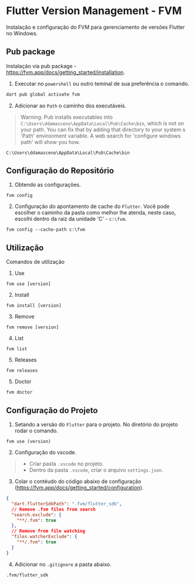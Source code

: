 # Flutter Version Management - FVM
Instalação e configuração do FVM para gerenciamento de versões Flutter no Windows.

## Pub package
Instalação via pub package - https://fvm.app/docs/getting_started/installation.

1. Executar no `powershell` ou outro teminal de sua preferência o comando.
```powershell
dart pub global activate fvm
```
2. Adicionar ao `Path` o caminho dos executáveis.
> Warning: Pub installs executables into `C:\Users\ddamasceno\AppData\Local\Pub\Cache\bin`, which is not on your path.
> You can fix that by adding that directory to your system s 'Path' environment variable. A web search for 'configure windows path' will show you how.
```
C:\Users\ddamasceno\AppData\Local\Pub\Cache\bin
```

## Configuração do Repositório
1. Obtendo as configurações.
```
fvm config
```
2. Configuração do apontamento de cache do `Flutter`. Você pode escolher o caminho da pasta como melhor lhe atenda, neste caso, escolhi dentro da raiz da unidade 'C' - `c:\fvm`.
```
fvm config --cache-path c:\fvm
```

## Utilização
Comandos de utilização
1. Use
```
fvm use [version]
```
2. Install
```
fvm install [version]
```
3. Remove
```
fvm remove [version]
```
4. List
```
fvm list
```
5. Releases
```
fvm releases
```
5. Doctor
```
fvm doctor
```

## Configuração do Projeto
1. Setando a versão do `Flutter` para o projeto. No diretório do projeto rodar o comando. 
```
fvm use (version)
```
2. Configuração do vscode.
> - Criar pasta `.vscode` no projeto.
> - Dentro da pasta `.vscode`, criar o arquivo `settings.json`.
3. Colar o contéudo do código abaixo de configuração (https://fvm.app/docs/getting_started/configuration).
```json
{
  "dart.flutterSdkPath": ".fvm/flutter_sdk",
  // Remove .fvm files from search
  "search.exclude": {
    "**/.fvm": true
  },
  // Remove from file watching
  "files.watcherExclude": {
    "**/.fvm": true
  }
}
```
4. Adicionar no `.gitignore` a pasta abaixo.
```
.fvm/flutter_sdk
```
